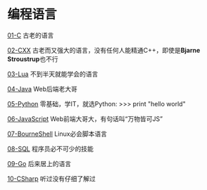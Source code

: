 # 编程语言

[01-C](./01-C/index.md) 古老的语言

[02-CXX](./02-CXX/index.md) 古老而又强大的语言，没有任何人能精通C++，即使是**Bjarne Stroustrup**也不行

[03-Lua](./03-Lua/index.md) 不到半天就能学会的语言

[04-Java](./04-Java/index.md) Web后端老大哥

[05-Python](./05-Python/index.md) 零基础，学IT，就选Python: >>> print "hello world"

[06-JavaScript](./06-JavaScript/index.md) Web前端大哥大，有句话叫“万物皆可JS”

[07-BourneShell](./07-BourneShell/index.md) Linux必会脚本语言

[08-SQL](./08-SQL/index.md) 程序员必不可少的技能

[09-Go](./09-Go/index.md) 后来居上的语言

[10-CSharp](./10-CSharp/index.md) 听过没有仔细了解过
